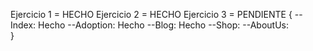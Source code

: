 Ejercicio 1 = HECHO
Ejercicio 2 = HECHO
Ejercicio 3 = PENDIENTE {
    --Index: Hecho
    --Adoption: Hecho
    --Blog: Hecho
    --Shop:
    --AboutUs:  
}